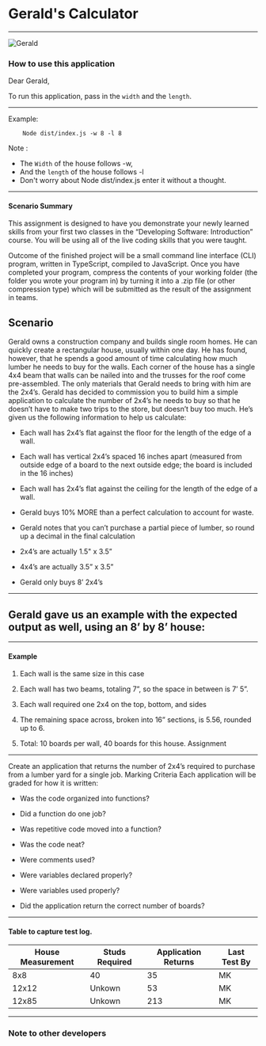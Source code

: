 # Gerald's Calculator

-----

![Gerald](https://m.media-amazon.com/images/M/MV5BNjRlYjgwMWMtNDFmMy00OWQ0LWFhMTMtNWE3MTU4ZjQ3MjgyXkEyXkFqcGdeQXVyNzU1NzE3NTg@._V1_CR0,45,480,270_AL_UX477_CR0,0,477,268_AL_.jpg "Logo Title Text 1")




### How to use this application 

Dear Gerald, 

To run this application, pass in the `width` and the `length`.

-----

Example:
``````
    Node dist/index.js -w 8 -l 8
``````
Note : 
* The `Width` of the house  follows -w, 
* And the `length` of the house follows -l
* Don't worry about Node dist/index.js enter it without a thought.

----------- 




#### Scenario Summary
This assignment is designed to have you demonstrate your newly learned skills from your first two classes in the “Developing Software: Introduction” course. You will be using all of the live coding skills that you were taught.

Outcome of the finished project will be a small command line interface (CLI) program, written in TypeScript, compiled to JavaScript. Once you have completed your program, compress the contents of your working folder (the folder you wrote your program in) by turning it into a .zip file (or other compression type) which will be submitted as the result of the assignment in teams.

##  __Scenario__

Gerald owns a construction company and builds single room homes. He can quickly create a rectangular house, usually within one day. He has found, however, that he spends a good amount of time calculating how much lumber he needs to buy for the walls.
Each corner of the house has a single 4x4 beam that walls can be nailed into and the trusses for the roof come pre-assembled. The only materials that Gerald needs to bring with him are the 2x4’s.
Gerald has decided to commission you to build him a simple application to calculate the number of 2x4’s he needs to buy so that he doesn’t have to make two trips to the store, but doesn’t buy too much. He’s given us the following information to help us calculate:


* Each wall has 2x4’s flat against the floor for the length of the edge of a wall.

* Each wall has vertical 2x4’s spaced 16 inches apart (measured from outside edge of a board to the next outside edge; the board is included in the 16 inches)

*	Each wall has 2x4’s flat against the ceiling for the length of the edge of a wall.

*	Gerald buys 10% MORE than a perfect calculation to account for waste.

*	Gerald notes that you can’t purchase a partial piece of lumber, so round up a decimal in the final calculation

*   2x4’s are actually 1.5" x 3.5”

*	4x4’s are actually 3.5” x 3.5”

*	Gerald only buys 8’ 2x4’s

-----

## Gerald gave us an example with the expected output as well, using an 8’ by 8’ house:

----

#### __Example__


1.  Each wall is the same size in this case

2.  Each wall has two beams, totaling 7”, so the space in between is 7’ 5”.

3.  Each wall required one 2x4 on the top, bottom, and sides

4.  The remaining space across, broken into 16” sections, is 5.56, rounded up to 6.

5. Total: 10 boards per wall, 40 boards for this house.
Assignment

-----

Create an application that returns the number of 2x4’s required to purchase from a lumber yard for a single job.
Marking Criteria
Each application will be graded for how it is written:
* Was the code organized into functions?
	
* Did a function do one job?

* Was repetitive code moved into a function?

*   Was the code neat?

*   Were comments used?
*   Were variables declared properly?
*   Were variables used properly?
*   Did the application return the correct number of boards?

                                                                                                                                                       

---------------


#### Table to capture test log.
| House Measurement | Studs Required | Application Returns| Last Test By |
|-------------------|----------------|--------------------|--------------|
| 8x8               |    40          | 35                 |    MK        |
| 12x12             | Unkown         | 53                 |    MK        |
| 12x85             |Unkown          | 213                |    MK        |

------

### Note to other developers

[yargs package]: https://www.npmjs.com/package/yargs